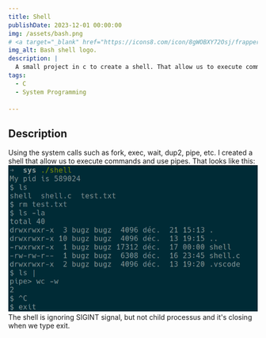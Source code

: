 ```yaml
---
title: Shell
publishDate: 2023-12-01 00:00:00
img: /assets/bash.png
# <a target="_blank" href="https://icons8.com/icon/8gWOBXY72Osj/frapper">frapper</a> icône par <a target="_blank" href="https://icons8.com">Icons8</a>
img_alt: Bash shell logo.
description: |
  A small project in c to create a shell. That allow us to execute commands and use pipes.
tags:
  - C
  - System Programming

---
```


## Description
  Using the system calls such as fork, exec, wait, dup2, pipe, etc. I created a shell that allow us to execute commands and use pipes.
  That looks like this:
  ![shell](../../../public//assets/shell.png)
  The shell is ignoring SIGINT signal, but not child processus and it's closing when we type exit.
